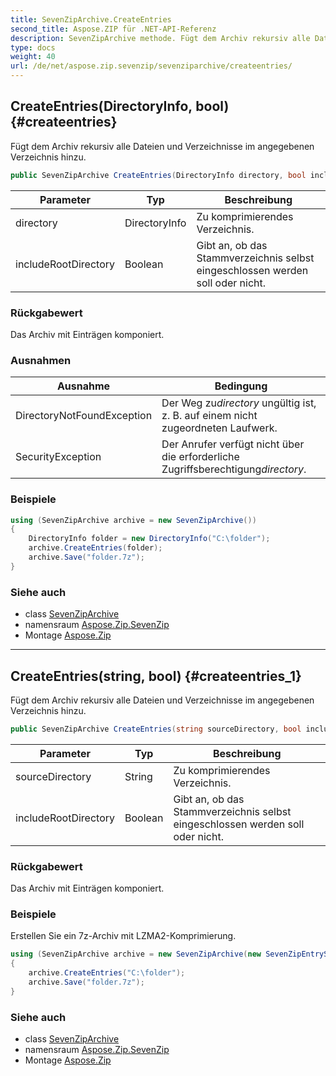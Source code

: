 ```yaml
---
title: SevenZipArchive.CreateEntries
second_title: Aspose.ZIP für .NET-API-Referenz
description: SevenZipArchive methode. Fügt dem Archiv rekursiv alle Dateien und Verzeichnisse im angegebenen Verzeichnis hinzu.
type: docs
weight: 40
url: /de/net/aspose.zip.sevenzip/sevenziparchive/createentries/
---
```

## CreateEntries(DirectoryInfo, bool) {#createentries}

Fügt dem Archiv rekursiv alle Dateien und Verzeichnisse im angegebenen Verzeichnis hinzu.

```csharp
public SevenZipArchive CreateEntries(DirectoryInfo directory, bool includeRootDirectory = true)
```

| Parameter | Typ | Beschreibung |
| --- | --- | --- |
| directory | DirectoryInfo | Zu komprimierendes Verzeichnis. |
| includeRootDirectory | Boolean | Gibt an, ob das Stammverzeichnis selbst eingeschlossen werden soll oder nicht. |

### Rückgabewert

Das Archiv mit Einträgen komponiert.

### Ausnahmen

| Ausnahme | Bedingung |
| --- | --- |
| DirectoryNotFoundException | Der Weg zu*directory* ungültig ist, z. B. auf einem nicht zugeordneten Laufwerk. |
| SecurityException | Der Anrufer verfügt nicht über die erforderliche Zugriffsberechtigung*directory*. |

### Beispiele

```csharp
using (SevenZipArchive archive = new SevenZipArchive())
{
    DirectoryInfo folder = new DirectoryInfo("C:\folder");
    archive.CreateEntries(folder);
    archive.Save("folder.7z");
}
```

### Siehe auch

* class [SevenZipArchive](../)
* namensraum [Aspose.Zip.SevenZip](../../sevenziparchive/)
* Montage [Aspose.Zip](../../../)

---

## CreateEntries(string, bool) {#createentries_1}

Fügt dem Archiv rekursiv alle Dateien und Verzeichnisse im angegebenen Verzeichnis hinzu.

```csharp
public SevenZipArchive CreateEntries(string sourceDirectory, bool includeRootDirectory = true)
```

| Parameter | Typ | Beschreibung |
| --- | --- | --- |
| sourceDirectory | String | Zu komprimierendes Verzeichnis. |
| includeRootDirectory | Boolean | Gibt an, ob das Stammverzeichnis selbst eingeschlossen werden soll oder nicht. |

### Rückgabewert

Das Archiv mit Einträgen komponiert.

### Beispiele

Erstellen Sie ein 7z-Archiv mit LZMA2-Komprimierung.

```csharp
using (SevenZipArchive archive = new SevenZipArchive(new SevenZipEntrySettings(new SevenZipLZMACompressionSettings())))
{
    archive.CreateEntries("C:\folder");
    archive.Save("folder.7z");
}
```

### Siehe auch

* class [SevenZipArchive](../)
* namensraum [Aspose.Zip.SevenZip](../../sevenziparchive/)
* Montage [Aspose.Zip](../../../)


